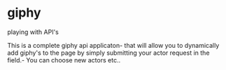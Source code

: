 # giphy
playing with API's

 This is a complete giphy api applicaton- that will allow you to dynamically add giphy's to the page by simply submitting your actor request in the field.-  You can choose new actors etc..
 
 
